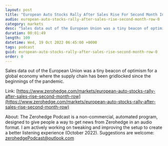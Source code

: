 ```yaml
---
layout: post
title: "European Auto Stocks Rally After Sales Rise For Second Month In A Row"
audio: european-auto-stocks-rally-after-sales-rise-second-month-row-0
category: markets
desc: "Sales data out of the European Union was a tiny beacon of optimism for a global economy where the supply chain has been gridlocked since the beginnings of the pandemic."
duration: 00:01:49
length: 109
datetime: Wed, 19 Oct 2022 06:45:00 +0000
tags: podcast
guid: european-auto-stocks-rally-after-sales-rise-second-month-row-0
order: 0
---
```

Sales data out of the European Union was a tiny beacon of optimism for a global economy where the supply chain has been gridlocked since the beginnings of the pandemic.

Link: [https://www.zerohedge.com/markets/european-auto-stocks-rally-after-sales-rise-second-month-row](https://www.zerohedge.com/markets/european-auto-stocks-rally-after-sales-rise-second-month-row)

About: The Zerohedge Podcast is a non-commercial, automated program, designed to give people a way to get news from Zerohedge in an audio format.  I am actively working on tweaking and improving the setup to create a better listening experience (October 2022).  Suggestions are welcome: [zerohedgePodcast@outlook.com](mailto:zerohedgePodcast@outlook.com)